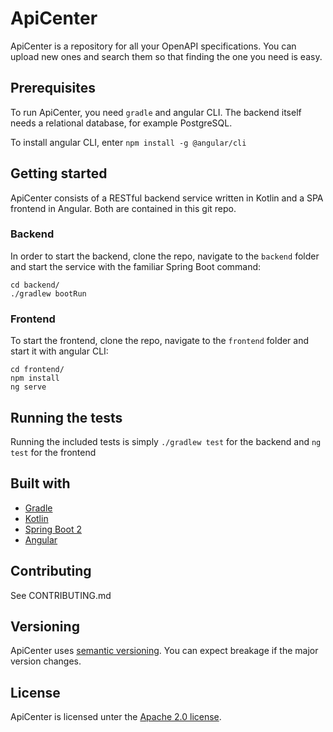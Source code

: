 # ApiCenter

ApiCenter is a repository for all your OpenAPI specifications. You can upload new ones and search them so that finding the one you need is easy.

## Prerequisites

To run ApiCenter, you need `gradle` and angular CLI. The backend itself needs a relational database, for example PostgreSQL.

To install angular CLI, enter `npm install -g @angular/cli`

## Getting started

ApiCenter consists of a RESTful backend service written in Kotlin and a SPA frontend in Angular. Both are contained in this git repo.

### Backend
In order to start the backend, clone the repo, navigate to the `backend` folder and start the service with the familiar Spring Boot command:
```
cd backend/
./gradlew bootRun
```

### Frontend
To start the frontend, clone the repo, navigate to the `frontend` folder and start it with angular CLI:
```
cd frontend/
npm install
ng serve
```

## Running the tests

Running the included tests is simply `./gradlew test` for the backend and `ng test` for the frontend

## Built with
- [Gradle](https://gradle.org/)
- [Kotlin](https://kotlinlang.org/)
- [Spring Boot 2](https://spring.io/projects/spring-boot)
- [Angular](https://angular.io/)

## Contributing
See CONTRIBUTING.md

## Versioning
ApiCenter uses [semantic versioning](https://semver.org/). You can expect breakage if the major version changes.

## License
ApiCenter is licensed unter the [Apache 2.0 license](https://github.com/tngtech/apicenter/LICENSE.md).
